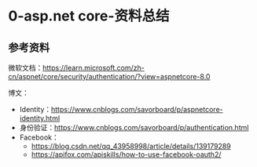 # 0-asp.net core-资料总结


## 参考资料
微软文档：https://learn.microsoft.com/zh-cn/aspnet/core/security/authentication/?view=aspnetcore-8.0

博文：
- Identity：https://www.cnblogs.com/savorboard/p/aspnetcore-identity.html
- 身份验证：https://www.cnblogs.com/savorboard/p/authentication.html
- Facebook：
    - https://blog.csdn.net/qq_43958998/article/details/139179289
    - https://apifox.com/apiskills/how-to-use-facebook-oauth2/